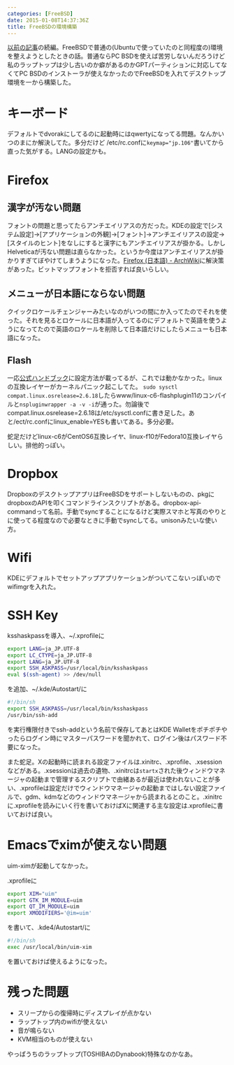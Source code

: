 ```yaml
---
categories: [FreeBSD]
date: 2015-01-08T14:37:36Z
title: FreeBSDの環境構築
---
```

[以前の記事](/blog/2014/12/27/freebsd/)の続編。FreeBSDで普通の(Ubuntuで使っていたのと同程度の)環境を整えようとしたときの話。普通ならPC BSDを使えば苦労しないんだろうけど私のラップトップは少し古いのか癖があるのかGPTパーティションに対応してなくてPC BSDのインストーラが使えなかったのでFreeBSDを入れてデスクトップ環境を一から構築した。
<!--more-->
# キーボード
デフォルトでdvorakにしてるのに起動時にはqwertyになってる問題。なんかいつのまにか解決してた。多分だけど /etc/rc.confに`keymap="jp.106"`書いてから直った気がする。LANGの設定かも。

# Firefox
## 漢字が汚ない問題
フォントの問題と思ってたらアンチエイリアスの方だった。KDEの設定で[システム設定]->[アプリケーションの外観]->[フォント]->アンチエイリアスの設定->[スタイルのヒント]をなしにすると漢字にもアンチエイリアスが掛かる。しかしHelveticaが汚ない問題は直らなかった。というか今度はアンチエイリアスが掛かりすぎてぼやけてしまうようになった。[Firefox (日本語) - ArchWiki](https://wiki.archlinux.org/index.php/Firefox_(%E6%97%A5%E6%9C%AC%E8%AA%9E))に解決策があった。ビットマップフォントを拒否すれば良いらしい。

## メニューが日本語にならない問題
クイックロケールチェンジャーみたいなのがいつの間にか入ってたのでそれを使った。それを見るとロケールに日本語が入ってるのにデフォルトで英語を使うようになってたので英語のロケールを削除して日本語だけにしたらメニューも日本語になった。

## Flash
一応[公式ハンドブック](https://www.freebsd.org/doc/ja/books/handbook/desktop-browsers.html)に設定方法が載ってるが、これでは動かなかった。linuxの互換レイヤーがカーネルパニック起こしてた。
`sudo sysctl compat.linux.osrelease=2.6.18`したらwww/linux-c6-flashplugin11のコンパイルと`nspluginwrapper -a -v -i`が通った。勿論後でcompat.linux.osrelease=2.6.18は/etc/sysctl.confに書き足した。あと/ect/rc.confにlinux_enable=YESも書いてある。多分必要。

蛇足だけどlinux-c6がCentOS6互換レイヤ、linux-f10がFedora10互換レイヤらしい。排他的っぽい。

# Dropbox
DropboxのデスクトップアプリはFreeBSDをサポートしないものの、pkgにdropboxのAPIを叩くコマンドラインスクリプトがある。dropbox-api-commandって名前。手動でsyncすることになるけど実際スマホと写真のやりとに使ってる程度なので必要なときに手動でsyncしてる。unisonみたいな使い方。

# Wifi
KDEにデフォルトでセットアップアプリケーションがついてこないっぽいのでwifimgrを入れた。

# SSH Key
ksshaskpassを導入、~/.xprofileに

```sh
export LANG=ja_JP.UTF-8
export LC_CTYPE=ja_JP.UTF-8
export LANG=ja_JP.UTF-8
export SSH_ASKPASS=/usr/local/bin/ksshaskpass
eval $(ssh-agent) >> /dev/null
```
を追加、~/.kde/Autostart/に
```sh
#!/bin/sh
export SSH_ASKPASS=/usr/local/bin/ksshaskpass
/usr/bin/ssh-add
```
を実行権限付きでssh-addという名前で保存してあとはKDE Walletをポチポチやったらログイン時にマスターパスワードを聞かれて、ログイン後はパスワード不要になった。

また蛇足。Xの起動時に読まれる設定ファイルは.xinitrc、.xprofile、.xsessionなどがある。.xsessionは過去の遺物、.xinitrcは`startx`された後ウィンドウマネージャの起動まで管理するスクリプトで由緒あるが最近は使われないことが多い、.xprofileは設定だけでウィンドウマネージャの起動まではしない設定ファイルで、gdm、kdmなどのウィンドウマネージャから読まれるとのこと。.xinitrcに.xprofileを読みにいく行を書いておけばXに関連する主な設定は.xprofileに書いておけば良い。

# Emacsでximが使えない問題
uim-ximが起動してなかった。

.xprofileに
```sh
export XIM="uim"
export GTK_IM_MODULE=uim
export QT_IM_MODULE=uim
export XMODIFIERS='@im=uim'
```
を書いて、.kde4/Autostart/に
```sh
#!/bin/sh
exec /usr/local/bin/uim-xim
```
を置いておけば使えるようになった。
# 残った問題
* スリープからの復帰時にディスプレイが点かない
* ラップトップ内のwifiが使えない
* 音が鳴らない
* KVM相当のものが使えない

やっぱうちのラップトップ(TOSHIBAのDynabook)特殊なのかなあ。
